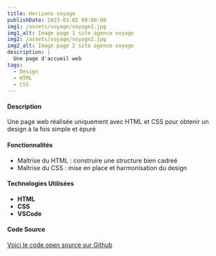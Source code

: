 ```yaml
---
title: Horizons voyage
publishDate: 2023-03-02 00:00:00
img1: /assets/voyage/voyage1.jpg
img1_alt: Image page 1 site agence voyage
img2: /assets/voyage/voyage2.jpg
img2_alt: Image page 2 site agence voyage
description: |
  Une page d'accueil web
tags:
  - Design
  - HTML
  - CSS
---
```


#### Description
Une page web réalisée uniquement avec HTML et CSS pour obtenir un design à la fois simple et épuré

#### Fonctionnalités

- Maîtrise du HTML : construire une structure bien cadreé
- Maîtrise du CSS : mise en place et harmonisation du design

#### Technologies Utilisées

- **HTML**
- **CSS**
- **VSCode**

#### Code Source

<a href="https://github.com/Humanidealife/site-travel" target="_blank">Voici le code open source sur Github</a>

